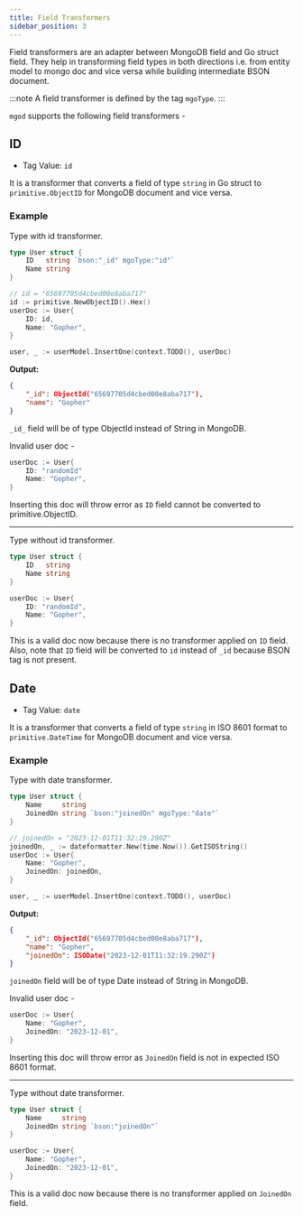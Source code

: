 ```yaml
---
title: Field Transformers
sidebar_position: 3
---
```


Field transformers are an adapter between MongoDB field and Go struct field. They help in transforming field types in both directions i.e. from entity model to mongo doc and vice versa while building intermediate BSON document.

:::note
A field transformer is defined by the tag `mgoType`.
:::

`mgod` supports the following field transformers -

## ID

- Tag Value: `id`

It is a transformer that converts a field of type `string` in Go struct to `primitive.ObjectID` for MongoDB document and vice versa.

### Example

Type with id transformer.

```go
type User struct {
	ID   string `bson:"_id" mgoType:"id"`
	Name string
}

// id = "65697705d4cbed00e8aba717"
id := primitive.NewObjectID().Hex()
userDoc := User{
	ID: id,
	Name: "Gopher",
}

user, _ := userModel.InsertOne(context.TODO(), userDoc)
```

**Output:**

```json
{
	"_id": ObjectId("65697705d4cbed00e8aba717"),
	"name": "Gopher"
}
```

`_id_` field will be of type ObjectId instead of String in MongoDB.

Invalid user doc -

```go
userDoc := User{
	ID: "randomId"
	Name: "Gopher",
}
```

Inserting this doc will throw error as `ID` field cannot be converted to primitive.ObjectID.

---

Type without id transformer.

```go
type User struct {
	ID   string
	Name string
}

userDoc := User{
	ID: "randomId",
	Name: "Gopher",
}
```

This is a valid doc now because there is no transformer applied on `ID` field. Also, note that `ID` field will be converted to `id` instead of `_id` because BSON tag is not present.

## Date

- Tag Value: `date`

It is a transformer that converts a field of type `string` in ISO 8601 format to `primitive.DateTime` for MongoDB document and vice versa.

### Example

Type with date transformer.

```go
type User struct {
	Name     string
	JoinedOn string `bson:"joinedOn" mgoType:"date"`
}

// joinedOn = "2023-12-01T11:32:19.290Z"
joinedOn, _ := dateformatter.New(time.Now()).GetISOString()
userDoc := User{
	Name: "Gopher",
	JoinedOn: joinedOn,
}

user, _ := userModel.InsertOne(context.TODO(), userDoc)
```

**Output:**

```json
{
	"_id": ObjectId("65697705d4cbed00e8aba717"),
	"name": "Gopher",
	"joinedOn": ISODate("2023-12-01T11:32:19.290Z")
}
```

`joinedOn` field will be of type Date instead of String in MongoDB.

Invalid user doc -

```go
userDoc := User{
	Name: "Gopher",
	JoinedOn: "2023-12-01",
}
```

Inserting this doc will throw error as `JoinedOn` field is not in expected ISO 8601 format.

---

Type without date transformer.

```go
type User struct {
	Name     string
	JoinedOn string `bson:"joinedOn"`
}

userDoc := User{
	Name: "Gopher",
	JoinedOn: "2023-12-01",
}
```

This is a valid doc now because there is no transformer applied on `JoinedOn` field.
